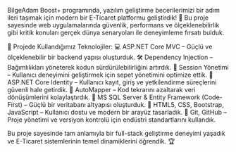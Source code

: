 BilgeAdam Boost+ programında, yazılım geliştirme becerilerimizi bir adım ileri taşımak için modern bir E-Ticaret platformu geliştirdik! 🏪 Bu proje sayesinde web uygulamalarında güvenlik, performans ve ölçeklenebilirlik gibi kritik konuları gerçek dünya senaryoları ile deneyimleme fırsatı bulduk.

🔹 Projede Kullandığımız Teknolojiler:
💻 ASP.NET Core MVC  – Güçlü ve ölçeklenebilir bir backend yapısı oluşturduk.
🛠️ Dependency Injection – Bağımlılıkları yöneterek kodun sürdürülebilirliğini artırdık.
🛒 Session Yönetimi – Kullanıcı deneyimini geliştirmek için sepet yönetimini optimize ettik.
🔐 ASP.NET Core Identity – Kullanıcı kayıt, giriş ve yetkilendirme süreçlerini güvenli hale getirdik.
🔄 AutoMapper – Kod tekrarını azaltarak veri dönüşümlerini kolaylaştırdık.
💾 MS SQL Server & Entity Framework (Code-First) – Güçlü bir veritabanı altyapısı oluşturduk.
🎨 HTML5, CSS, Bootstrap, JavaScript – Kullanıcı dostu ve modern bir arayüz tasarladık.
🚀 Git, GitHub – Proje yönetimi ve versiyon kontrolü için endüstri standartlarını kullandık.

Bu proje sayesinde tam anlamıyla bir full-stack geliştirme deneyimi yaşadık ve E-Ticaret sistemlerinin temel dinamiklerini öğrendik. 🏆
